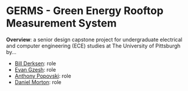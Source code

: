 # GERMS - Green Energy Rooftop Measurement System

**Overview**: a senior design capstone project for undergraduate electrical and computer engineering (ECE) studies at The University of Pittsburgh by...
   - [Bill Derksen](https://github.com/bderksen20): role
   - [Evan Gzesh](https://github.com/EvanGzesh): role
   - [Anthony Popovski](https://github.com/anthpops): role
   - [Daniel Morton](https://github.com/Daniel8942): role

